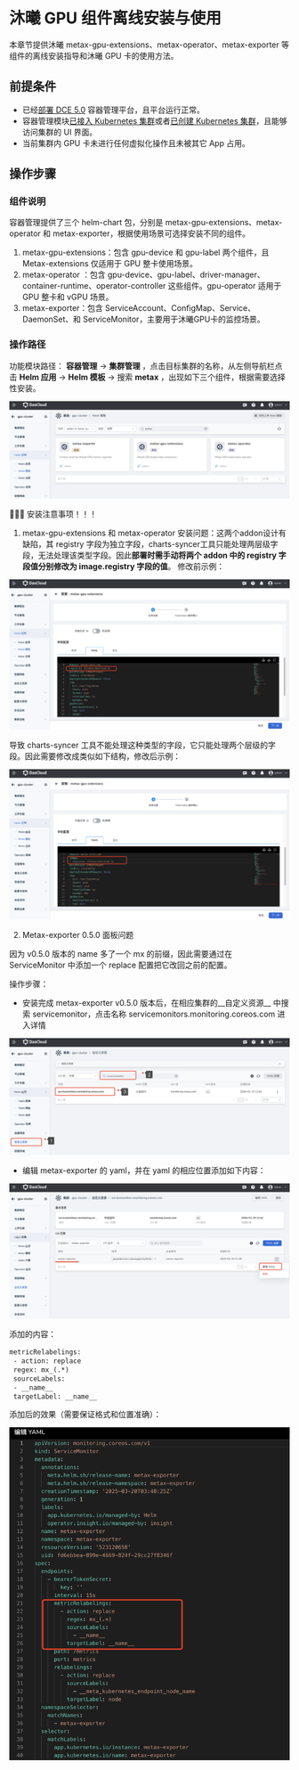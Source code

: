# 沐曦 GPU 组件离线安装与使用

本章节提供沐曦 metax-gpu-extensions、metax-operator、metax-exporter 等组件的离线安装指导和沐曦 GPU 卡的使用方法。

## 前提条件

- 已经[部署 DCE 5.0](../../../install/index.md) 容器管理平台，且平台运行正常。
- 容器管理模块[已接入 Kubernetes 集群](../clusters/integrate-cluster.md)或者[已创建 Kubernetes 集群](../clusters/create-cluster.md)，且能够访问集群的 UI 界面。
- 当前集群内 GPU 卡未进行任何虚拟化操作且未被其它 App 占用。

## 操作步骤

### 组件说明

容器管理提供了三个 helm-chart 包，分别是 metax-gpu-extensions、metax-operator 和 metax-exporter，根据使用场景可选择安装不同的组件。
  
1. metax-gpu-extensions：包含 gpu-device 和 gpu-label 两个组件，且 Metax-extensions 仅适用于 GPU 整卡使用场景。
2. metax-operator ：包含 gpu-device、gpu-label、driver-manager、container-runtime、operator-controller 这些组件。gpu-operator 适用于 GPU 整卡和 vGPU 场景。
3. metax-exporter：包含 ServiceAccount、ConfigMap、Service、DaemonSet、和 ServiceMonitor，主要用于沐曦GPU卡的监控场景。

### 操作路径

功能模块路径： __容器管理__ -> __集群管理__ ，点击目标集群的名称，从左侧导航栏点击 __Helm 应用__ -> __Helm 模板__ -> 搜索 __metax__ ，出现如下三个组件，根据需要选择性安装。
  
![三个组件](../images/metax1.png)

📢📢📢 安装注意事项！！！

1. metax-gpu-extensions 和 metax-operator 安装问题：这两个addon设计有缺陷，其 registry 字段为独立字段，charts-syncer工具只能处理两层级字段，无法处理该类型字段。因此**部署时需手动将两个 addon 中的 registry 字段值分别修改为 image.registry 字段的值**。
 修改前示例：

![修改前](../images/metax2.png)

导致 charts-syncer 工具不能处理这种类型的字段，它只能处理两个层级的字段。因此需要修改成类似如下结构，修改后示例：

![修改后](../images/metax3.png)

2. Metax-exporter 0.5.0 面板问题

因为 v0.5.0 版本的 name 多了一个 mx 的前缀，因此需要通过在 ServiceMonitor 中添加一个 replace 配置把它改回之前的配置。

操作步骤：

* 安装完成 metax-exporter v0.5.0 版本后，在相应集群的__自定义资源__ 中搜索 servicemonitor，点击名称 servicemonitors.monitoring.coreos.com 进入详情

![crd ](../images/metax4.png)

* 编辑 metax-exporter 的 yaml，并在 yaml 的相应位置添加如下内容：

![修改yaml](../images/metax5.png)

添加的内容：

```
metricRelabelings:
 - action: replace
 regex: mx_(.*)
 sourceLabels:
 - __name__
 targetLabel: __name__
```
添加后的效果（需要保证格式和位置准确）：

![修改后](../images/metax6.png)



